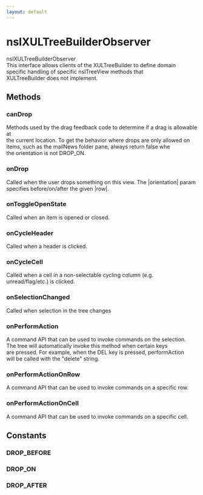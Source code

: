 ```yaml
---
layout: default
---
```


# nsIXULTreeBuilderObserver #
  
nsIXULTreeBuilderObserver  
 This interface allows clients of the XULTreeBuilder to define domain   
 specific handling of specific nsITreeView methods that   
 XULTreeBuilder does not implement.  
  

## Methods ##

### canDrop ###
  
Methods used by the drag feedback code to determine if a drag is allowable at  
the current location. To get the behavior where drops are only allowed on  
items, such as the mailNews folder pane, always return false whe  
the orientation is not DROP_ON.  
  

### onDrop ###
  
Called when the user drops something on this view. The |orientation| param  
specifies before/on/after the given |row|.  
  

### onToggleOpenState ###
   
Called when an item is opened or closed.   
  

### onCycleHeader ###
   
Called when a header is clicked.  
  

### onCycleCell ###
  
Called when a cell in a non-selectable cycling column (e.g.   
unread/flag/etc.) is clicked.  
  

### onSelectionChanged ###
   
Called when selection in the tree changes  
  

### onPerformAction ###
  
A command API that can be used to invoke commands on the selection.    
The tree will automatically invoke this method when certain keys   
are pressed.  For example, when the DEL key is pressed, performAction   
will be called with the "delete" string.   
  

### onPerformActionOnRow ###
  
A command API that can be used to invoke commands on a specific row.  
  

### onPerformActionOnCell ###
  
A command API that can be used to invoke commands on a specific cell.  
  

## Constants ##

### DROP_BEFORE ###

### DROP_ON ###

### DROP_AFTER ###
